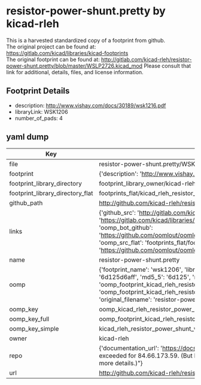 # resistor-power-shunt.pretty by kicad-rleh  
This is a harvested standardized copy of a footprint from github.  
The original project can be found at:  
https://gitlab.com/kicad/libraries/kicad-footprints  
The original footprint can be found at:
http://gitlab.com/kicad-rleh/resistor-power-shunt.pretty/blob/master/WSLP2726.kicad_mod
Please consult that link for additional, details, files, and license information.  
## Footprint Details
* description: http://www.vishay.com/docs/30189/wsk1216.pdf  
* libraryLink: WSK1206  
* number_of_pads: 4  
## yaml dump  
| Key | Value |  
| --- | --- |  
| file | resistor-power-shunt.pretty/WSK1206.kicad_mod |  
| footprint | {'description': 'http://www.vishay.com/docs/30189/wsk1216.pdf', 'libraryLink': 'WSK1206', 'number_of_pads': 4} |  
| footprint_library_directory | footprint_library_owner/kicad-rleh_resistor-power-shunt.pretty |  
| footprint_library_directory_flat | footprints_flat/kicad_rleh_resistor_power_shunt_wsk1206/working |  
| github_path | http://github.com/kicad-rleh/resistor-power-shunt.pretty/blob/master/WSK1206.kicad_mod |  
| links | {'github_src': 'http://gitlab.com/kicad-rleh/resistor-power-shunt.pretty/blob/master/WSLP2726.kicad_mod', 'github_src_repo': 'https://gitlab.com/kicad/libraries/kicad-footprints', 'oomp_bot': 'footprints/kicad_rleh_resistor_power_shunt_wsk1206/working', 'oomp_bot_github': 'https://github.com/oomlout/oomlout_oomp_footprint_bot/tree/main/footprints/kicad_rleh_resistor_power_shunt_wsk1206/working', 'oomp_src_flat': 'footprints_flat/footprints_flat/kicad_rleh_resistor_power_shunt_wsk1206/working', 'oomp_src_flat_github': 'https://github.com/oomlout/oomlout_oomp_footprint_src/tree/main/footprints_flat/kicad_rleh_resistor_power_shunt_wsk1206/working'} |  
| name | resistor-power-shunt.pretty |  
| oomp | {'footprint_name': 'wsk1206', 'library_name': 'resistor_power_shunt', 'md5': '6d125d6aff23db385bcd660d029c50e5', 'md5_10': '6d125d6aff', 'md5_5': '6d125', 'md5_6': '6d125d', 'oomp_key': 'oomp_kicad_rleh_resistor_power_shunt_wsk1206', 'oomp_key_extra': 'oomp_footprint_kicad_rleh_resistor_power_shunt_wsk1206', 'oomp_key_full': 'oomp_footprint_kicad_rleh_resistor_power_shunt_wsk1206_6d125d', 'oomp_key_simple': 'kicad_rleh_resistor_power_shunt_wsk1206', 'original_filename': 'resistor-power-shunt.pretty/WSK1206.kicad_mod', 'owner_name': 'kicad_rleh'} |  
| oomp_key | oomp_kicad_rleh_resistor_power_shunt_wsk1206 |  
| oomp_key_full | oomp_footprint_kicad_rleh_resistor_power_shunt_wsk1206 |  
| oomp_key_simple | kicad_rleh_resistor_power_shunt_wsk1206 |  
| owner | kicad-rleh |  
| repo | {'documentation_url': 'https://docs.github.com/rest/overview/resources-in-the-rest-api#rate-limiting', 'message': "API rate limit exceeded for 84.66.173.59. (But here's the good news: Authenticated requests get a higher rate limit. Check out the documentation for more details.)"} |  
| url | http://github.com/kicad-rleh/resistor-power-shunt.pretty |  

